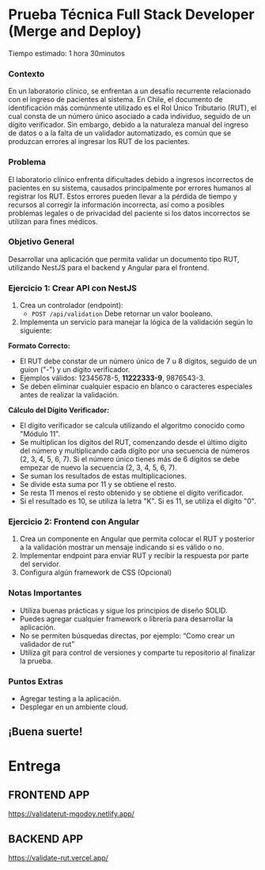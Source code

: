 # Prueba Técnica Full Stack Developer (Merge and Deploy)

Tiempo estimado: 1 hora 30minutos

### Contexto

En un laboratorio clínico, se enfrentan a un desafío recurrente relacionado con el ingreso de pacientes al sistema. En Chile, el documento de identificación más comúnmente utilizado es el Rol Único Tributario (RUT), el cual consta de un número único asociado a cada individuo, seguido de un dígito verificador. Sin embargo, debido a la naturaleza manual del ingreso de datos o a la falta de un validador automatizado, es común que se produzcan errores al ingresar los RUT de los pacientes.

### Problema

El laboratorio clínico enfrenta dificultades debido a ingresos incorrectos de pacientes en su sistema, causados principalmente por errores humanos al registrar los RUT. Estos errores pueden llevar a la pérdida de tiempo y recursos al corregir la información incorrecta, así como a posibles problemas legales o de privacidad del paciente si los datos incorrectos se utilizan para fines médicos.

### **Objetivo General**

Desarrollar una aplicación que permita validar un documento tipo RUT, utilizando NestJS para el backend y Angular para el frontend.

### **Ejercicio 1: Crear API con NestJS**

1. Crea un controlador (endpoint):
    - `POST /api/validation` Debe retornar un valor booleano.
2. Implementa un servicio para manejar la lógica de la validación según lo siguiente:

**Formato Correcto:**

- El RUT debe constar de un número único de 7 u 8 dígitos, seguido de un guion ("-") y un dígito verificador.
- Ejemplos válidos: 12345678-5, **11222333-9**, 9876543-3.
- Se deben eliminar cualquier espacio en blanco o caracteres especiales antes de realizar la validación.

**Cálculo del Dígito Verificador:**

- El dígito verificador se calcula utilizando el algoritmo conocido como "Módulo 11".
- Se multiplican los dígitos del RUT, comenzando desde el último dígito del número y multiplicando cada dígito por una secuencia de números (2, 3, 4, 5, 6, 7). Si el número único tienes más de 6 dígitos se debe empezar de nuevo la secuencia (2, 3, 4, 5, 6, 7).
- Se suman los resultados de estas multiplicaciones.
- Se divide esta suma por 11 y se obtiene el resto.
- Se resta 11 menos el resto obtenido y se obtiene el dígito verificador.
- Si el resultado es 10, se utiliza la letra "K". Si es 11, se utiliza el dígito "0".

### **Ejercicio 2: Frontend con Angular**

1. Crea un componente en Angular que permita colocar el RUT y posterior a la validación mostrar un mensaje indicando si es válido o no.
2. Implementar endpoint para enviar RUT y recibir la respuesta por parte del servidor.
3. Configura algún framework de CSS (Opcional)

### **Notas Importantes**

- Utiliza buenas prácticas y sigue los principios de diseño SOLID.
- Puedes agregar cualquier framework o librería para desarrollar la aplicación.
- No se permiten búsquedas directas, por ejemplo: “Como crear un validador de rut”
- Utiliza git para control de versiones y comparte tu repositorio al finalizar la prueba.

### Puntos Extras

- Agregar testing a la aplicación.
- Desplegar en un ambiente cloud.

## ¡Buena suerte!


# Entrega

## FRONTEND APP
https://validaterut-mgodoy.netlify.app/

## BACKEND APP 
https://validate-rut.vercel.app/